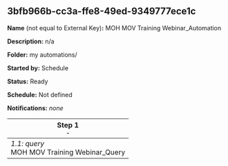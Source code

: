 ## 3bfb966b-cc3a-ffe8-49ed-9349777ece1c

**Name** (not equal to External Key)**:** MOH MOV Training Webinar_Automation

**Description:** n/a

**Folder:** my automations/

**Started by:** Schedule

**Status:** Ready

**Schedule:** Not defined

**Notifications:** _none_


| Step 1<br>_<small>-</small>_ |
| --- |
| _1.1: query_<br>MOH MOV Training Webinar_Query |
